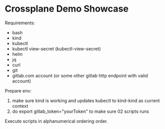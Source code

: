 # Crossplane Demo Showcase

Requirements:
* bash
* kind
* kubectl
* kubectl view-secret (kubectl-view-secret)
* helm
* jq
* curl
* git
* gitlab.com account (or some other gitlab http endpoint with valid account)


Prepare env:
1. make sure kind is working and updates kubectl to kind-kind as current context
2. do export gitlab_token="yourToken" to make sure 02 scripts runs

Execute scripts in alphanumerical ordering order.
